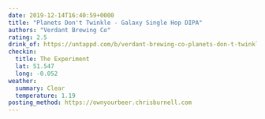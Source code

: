 ```yaml
---
date: 2019-12-14T16:40:59+0000
title: "Planets Don't Twinkle - Galaxy Single Hop DIPA"
authors: "Verdant Brewing Co"
rating: 2.5
drink_of: https://untappd.com/b/verdant-brewing-co-planets-don-t-twinkle-galaxy-single-dipa/3573999
checkin:
  title: The Experiment
  lat: 51.547
  long: -0.052
weather:
  summary: Clear
  temperature: 1.19
posting_method: https://ownyourbeer.chrisburnell.com
---
```

